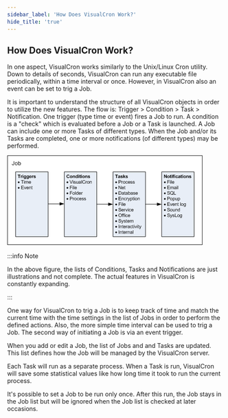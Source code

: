 ```yaml
---
sidebar_label: 'How Does VisualCron Work?'
hide_title: 'true'
---
```


## How Does VisualCron Work?

In one aspect, VisualCron works similarly to the Unix/Linux Cron utility. Down to details of seconds, VisualCron can run any executable file periodically, within a time interval or once. However, in VisualCron also an event can be set to trig a Job.
 
It is important to understand the structure of all VisualCron objects in order to utilize the new features. The flow is: Trigger > Condition > Task > Notification. One trigger (type time or event) fires a Job to run. A condition is a "check" which is evaluated before a Job or a Task is launched. A Job can include one or more Tasks of different types. When the Job and/or its Tasks are completed, one or more notifications (of different types) may be performed.

![](../../static/img/trig_cond_task_note.png)

:::info Note 

In the above figure, the lists of Conditions, Tasks and Notifications are just illustrations and not complete. The actual features in VisualCron is constantly expanding.
 
:::

One way for VisualCron to trig a Job is to keep track of time and match the current time with the time settings in the list of Jobs in order to perform the defined actions. Also, the more simple time interval can be used to trig a Job. The second way of initiating a Job is via an event trigger.
 
When you add or edit a Job, the list of Jobs and and Tasks are updated. This list defines how the Job will be managed by the VisualCron server.
 
Each Task will run as a separate process. When a Task is run, VisualCron will save some statistical values like how long time it took to run the current process.
 
It's possible to set a Job to be run only once. After this run, the Job stays in the Job list but will be ignored when the Job list is checked at later occasions.